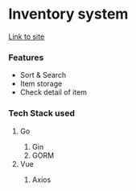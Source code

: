 <!DOCTYPE html>
<html lang="en">
<body>
  <h1>Inventory system</h1>
  <a href="https://inventoryvue.onrender.com/inventory">Link to site</a>
<div>
<h3>Features</h3>
  <ul>
      <li>Sort & Search</li>
      <li>Item storage</li>
      <li>Check detail of item</li>
  </ul>
</div>
<div>
  <h3>Tech Stack used</h3>
    <ol>
        <li>Go</li>
            <ol>
              <li>Gin</li>
              <li>GORM</li>
            </ol>
        <li>Vue</li>
            <ol>
              <li>Axios</li>
           </ol>
</div>
</body>
</html>
